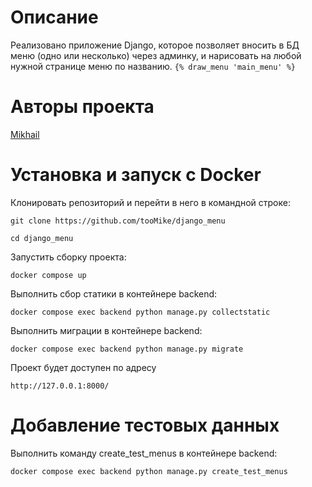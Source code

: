 # Описание

Реализовано приложение Django, которое позволяет вносить в БД меню (одно или несколько) через админку, и нарисовать на любой нужной странице меню по названию.  `{% draw_menu 'main_menu' %}`

# Авторы проекта

[Mikhail](https://github.com/tooMike)

# Установка и запуск с Docker

Клонировать репозиторий и перейти в него в командной строке:

```
git clone https://github.com/tooMike/django_menu
```

```
cd django_menu
```

Запустить сборку проекта:

```
docker compose up
```

Выполнить сбор статики в контейнере backend:

```
docker compose exec backend python manage.py collectstatic
```

Выполнить миграции в контейнере backend:

```
docker compose exec backend python manage.py migrate
```

Проект будет доступен по адресу

```
http://127.0.0.1:8000/
```

# Добавление тестовых данных

Выполнить команду create_test_menus в контейнере backend:

```
docker compose exec backend python manage.py create_test_menus
```